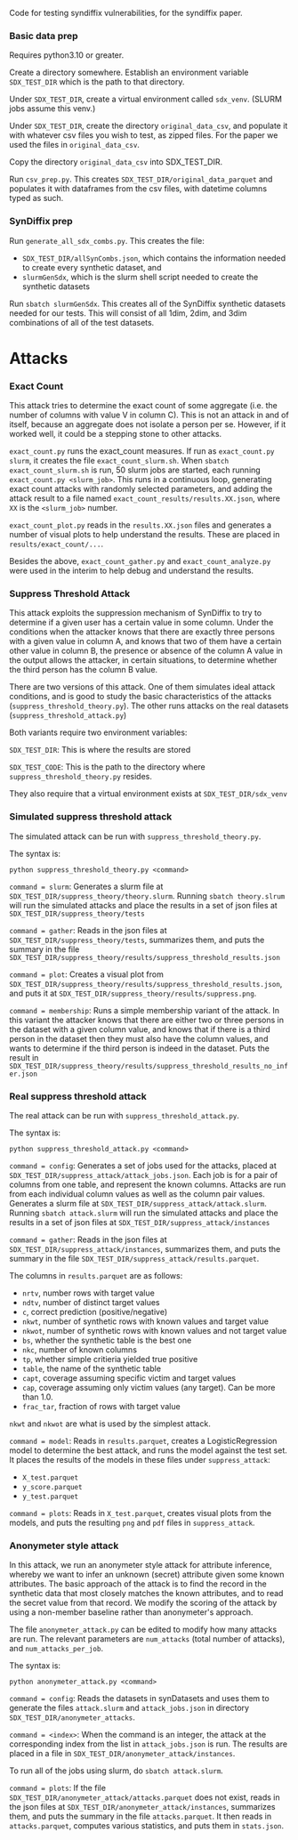 Code for testing syndiffix vulnerabilities, for the syndiffix paper.

### Basic data prep

Requires python3.10 or greater.

Create a directory somewhere. Establish an environment variable `SDX_TEST_DIR` which is the path to that directory.

Under `SDX_TEST_DIR`, create a virtual environment called `sdx_venv`. (SLURM jobs assume this venv.)

Under `SDX_TEST_DIR`, create the directory `original_data_csv`, and populate it with whatever csv files you wish to test, as zipped files. For the paper we used the files in `original_data_csv`.

Copy the directory `original_data_csv` into SDX_TEST_DIR.

Run `csv_prep.py`. This creates `SDX_TEST_DIR/original_data_parquet` and populates it with dataframes from the csv files, with datetime columns typed as such.

### SynDiffix prep

Run `generate_all_sdx_combs.py`. This creates the file:
* `SDX_TEST_DIR/allSynCombs.json`, which contains the information needed to create every synthetic dataset, and
* `slurmGenSdx`, which is the slurm shell script needed to create the synthetic datasets

Run `sbatch slurmGenSdx`. This creates all of the SynDiffix synthetic datasets needed for our tests. This will consist of all 1dim, 2dim, and 3dim combinations of all of the test datasets.

# Attacks

### Exact Count

This attack tries to determine the exact count of some aggregate (i.e. the number of columns with value V in column C). This is not an attack in and of itself, because an aggregate does not isolate a person per se. However, if it worked well, it could be a stepping stone to other attacks.

`exact_count.py` runs the exact_count measures. If run as `exact_count.py slurm`, it creates the file `exact_count_slurm.sh`. When `sbatch exact_count_slurm.sh` is run, 50 slurm jobs are started, each running `exact_count.py <slurm_job>`. This runs in a continuous loop, generating exact count attacks with randomly selected parameters, and adding the attack result to a file named `exact_count_results/results.XX.json`, where `XX` is the `<slurm_job>` number.

`exact_count_plot.py` reads in the `results.XX.json` files and generates a number of visual plots to help understand the results. These are placed in `results/exact_count/...`.

Besides the above, `exact_count_gather.py` and `exact_count_analyze.py` were used in the interim to help debug and understand the results. 

### Suppress Threshold Attack

This attack exploits the suppression mechanism of SynDiffix to try to determine if a given user has a certain value in some column. Under the conditions when the attacker knows that there are exactly three persons with a given value in column A, and knows that two of them have a certain other value in column B, the presence or absence of the column A value in the output allows the attacker, in certain situations, to determine whether the third person has the column B value.

There are two versions of this attack. One of them simulates ideal attack conditions, and is good to study the basic characteristics of the attacks (`suppress_threshold_theory.py`). The other runs attacks on the real datasets (`suppress_threshold_attack.py`)

Both variants require two environment variables:

`SDX_TEST_DIR`: This is where the results are stored

`SDX_TEST_CODE`: This is the path to the directory where `suppress_threshold_theory.py` resides.

They also require that a virtual environment exists at `SDX_TEST_DIR/sdx_venv`

### Simulated suppress threshold attack

The simulated attack can be run with `suppress_threshold_theory.py`.

The syntax is:

`python suppress_threshold_theory.py <command>`

`command = slurm`: Generates a slurm file at `SDX_TEST_DIR/suppress_theory/theory.slurm`. Running `sbatch theory.slrum` will run the simulated attacks and place the results in a set of json files at `SDX_TEST_DIR/suppress_theory/tests`

`command = gather`: Reads in the json files at `SDX_TEST_DIR/suppress_theory/tests`, summarizes them, and puts the summary in the file `SDX_TEST_DIR/suppress_theory/results/suppress_threshold_results.json`

`command = plot`: Creates a visual plot from `SDX_TEST_DIR/suppress_theory/results/suppress_threshold_results.json`, and puts it at `SDX_TEST_DIR/suppress_theory/results/suppress.png`.

`command = membership`: Runs a simple membership variant of the attack.  In this variant the attacker knows that there are either two or three persons in the dataset with a given column value, and knows that if there is a third person in the dataset then they must also have the column values, and wants to determine if the third person is indeed in the dataset.  Puts the result in `SDX_TEST_DIR/suppress_theory/results/suppress_threshold_results_no_infer.json`

### Real suppress threshold attack

The real attack can be run with `suppress_threshold_attack.py`.

The syntax is:

`python suppress_threshold_attack.py <command>`

`command = config`: Generates a set of jobs used for the attacks, placed at `SDX_TEST_DIR/suppress_attack/attack_jobs.json`. Each job is for a pair of columns from one table, and represent the known columns. Attacks are run from each individual column values as well as the column pair values. Generates a slurm file at `SDX_TEST_DIR/suppress_attack/attack.slurm`. Running `sbatch attack.slurm` will run the simulated attacks and place the results in a set of json files at `SDX_TEST_DIR/suppress_attack/instances`

`command = gather`: Reads in the json files at `SDX_TEST_DIR/suppress_attack/instances`, summarizes them, and puts the summary in the file `SDX_TEST_DIR/suppress_attack/results.parquet`.

The columns in `results.parquet` are as follows:
* `nrtv`,      number rows with target value
* `ndtv`,      number of distinct target values
* `c`,         correct prediction (positive/negative)
* `nkwt`,      number of synthetic rows with known values and target value
* `nkwot`,     number of synthetic rows with known values and not target value
* `bs`,        whether the synthetic table is the best one
* `nkc`,       number of known columns
* `tp`,        whether simple critieria yielded true positive
* `table`,     the name of the synthetic table
* `capt`,      coverage assuming specific victim and target values
* `cap`,       coverage assuming only victim values (any target). Can be more than 1.0.
* `frac_tar`,  fraction of rows with target value

`nkwt` and `nkwot` are what is used by the simplest attack.

`command = model`: Reads in `results.parquet`, creates a LogisticRegression model to determine the best attack, and runs the model against the test set. It places the results of the models in these files under `suppress_attack`:

* `X_test.parquet`
* `y_score.parquet`
* `y_test.parquet`

`command = plots`: Reads in `X_test.parquet`, creates visual plots from the models, and puts the resulting `png` and `pdf` files in `suppress_attack`.


### Anonymeter style attack

In this attack, we run an anonymeter style attack for attribute inference, whereby we want to infer an unknown (secret) attribute given some known attributes. The basic approach of the attack is to find the record in the synthetic data that most closely matches the known attributes, and to read the secret value from that record. We modify the scoring of the attack by using a non-member baseline rather than anonymeter's approach.

The file `anonymeter_attack.py` can be edited to modify how many attacks are run. The relevant parameters are `num_attacks` (total number of attacks), and `num_attacks_per_job`.

The syntax is:

`python anonymeter_attack.py <command>`

`command = config`: Reads the datasets in synDatasets and uses them to generate the files `attack.slurm` and `attack_jobs.json` in directory `SDX_TEST_DIR/anonymeter_attacks`.

`command = <index>`: When the command is an integer, the attack at the corresponding index from the list in `attack_jobs.json` is run. The results are placed in a file in `SDX_TEST_DIR/anonymeter_attack/instances`.

To run all of the jobs using slurm, do `sbatch attack.slurm`.

`command = plots`: If the file `SDX_TEST_DIR/anonymeter_attack/attacks.parquet` does not exist, reads in the json files at `SDX_TEST_DIR/anonymeter_attack/instances`, summarizes them, and puts the summary in the file `attacks.parquet`. It then reads in `attacks.parquet`, computes various statistics, and puts them in `stats.json`.
